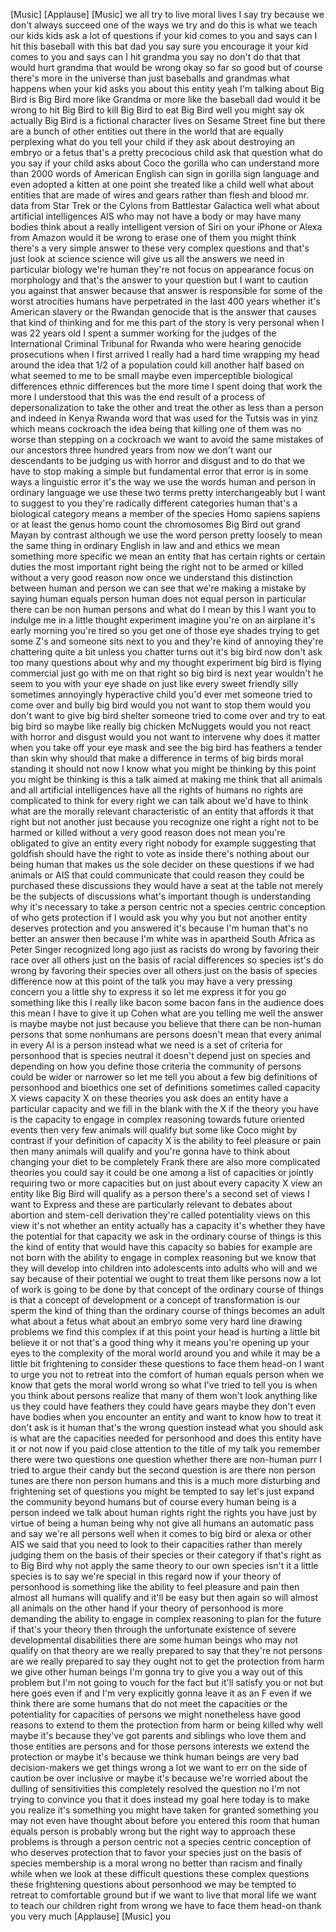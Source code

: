 
[Music]
[Applause]
[Music]
we all try to live moral lives I say try
because we don&#39;t always succeed one of
the ways we try and do this is what we
teach our kids kids ask a lot of
questions if your kid comes to you and
says can I hit this baseball with this
bat dad you say sure you encourage it
your kid comes to you and says can I hit
grandma you say no don&#39;t do that
that would hurt grandma that would be
wrong okay so far so good but of course
there&#39;s more in the universe than just
baseballs and grandmas what happens when
your kid asks you about this entity yeah
I&#39;m talking about Big Bird is Big Bird
more like Grandma or more like the
baseball dad would it be wrong to hit
Big Bird to kill Big Bird to eat Big
Bird well you might say ok actually Big
Bird is a fictional character lives on
Sesame Street fine but there are a bunch
of other entities out there in the world
that are equally perplexing what do you
tell your child if they ask about
destroying an embryo or a fetus that&#39;s a
pretty precocious child ask that
question what do you say if your child
asks about Coco the gorilla who can
understand more than 2000 words of
American English can sign in gorilla
sign language and even adopted a kitten
at one point she treated like a child
well what about entities that are made
of wires and gears rather than flesh and
blood mr. data from Star Trek or the
Cylons from Battlestar Galactica
well what about artificial intelligences
AIS who may not have a body or may have
many bodies think about a really
intelligent version of Siri on your
iPhone or Alexa from Amazon would it be
wrong to erase one of them you might
think there&#39;s a very simple answer to
these very complex questions and that&#39;s
just look at science science will give
us all the answers
we need in particular biology we&#39;re
human they&#39;re not focus on appearance
focus on morphology and that&#39;s the
answer to your question but I want to
caution you against that answer because
that answer is responsible for some of
the worst atrocities humans have
perpetrated in the last 400 years
whether it&#39;s American slavery or the
Rwandan genocide that is the answer that
causes that kind of thinking and for me
this part of the story is very personal
when I was 22 years old I spent a summer
working for the judges of the
International Criminal Tribunal for
Rwanda who were hearing genocide
prosecutions when I first arrived I
really had a hard time wrapping my head
around the idea that 1/2 of a population
could kill another half based on what
seemed to me to be small maybe even
imperceptible biological differences
ethnic differences but the more time I
spent doing that work the more I
understood that this was the end result
of a process of depersonalization to
take the other and treat the other as
less than a person
and indeed in Kenya Rwanda word that was
used for the Tutsis was in yinz which
means cockroach the idea being that
killing one of them was no worse than
stepping on a cockroach we want to avoid
the same mistakes of our ancestors three
hundred years from now we don&#39;t want our
descendants to be judging us with horror
and disgust and to do that we have to
stop making a simple but fundamental
error that error is in some ways a
linguistic error it&#39;s the way we use the
words human and person in ordinary
language we use these two terms pretty
interchangeably but I want to suggest to
you they&#39;re radically different
categories human that&#39;s a biological
category means a member of the species
Homo sapiens sapiens or at least the
genus homo count the chromosomes Big
Bird out grand Mayan
by contrast although we use the word
person pretty loosely to mean the same
thing in ordinary English in law and and
ethics we mean something more specific
we mean an entity that has certain
rights or certain duties the most
important right being the right not to
be
armed or killed without a very good
reason now once we understand this
distinction between human and person we
can see that we&#39;re making a mistake by
saying human equals person human does
not equal person in particular there can
be non human persons and what do I mean
by this
I want you to indulge me in a little
thought experiment imagine you&#39;re on an
airplane it&#39;s early morning you&#39;re tired
so you get one of those eye shades
trying to get some Z&#39;s and someone sits
next to you and they&#39;re kind of annoying
they&#39;re chattering quite a bit unless
you chatter turns out it&#39;s big bird now
don&#39;t ask too many questions about why
and my thought experiment big bird is
flying commercial just go with me on
that right so big bird is next year
wouldn&#39;t he seem to you with your eye
shade on just like every sweet friendly
silly sometimes annoyingly hyperactive
child you&#39;d ever met someone tried to
come over and bully big bird would you
not want to stop them would you don&#39;t
want to give big bird shelter someone
tried to come over and try to eat big
bird so maybe like really big chicken
McNuggets would you not react with
horror and disgust would you not want to
intervene why does it matter when you
take off your eye mask and see the big
bird has feathers a tender than skin why
should that make a difference in terms
of big birds moral standing it should
not now I know what you might be
thinking by this point you might be
thinking is this a talk aimed at making
me think that all animals and all
artificial intelligences have all the
rights of humans no rights are
complicated to think for every right we
can talk about we&#39;d have to think what
are the morally relevant characteristic
of an entity that affords it that right
but not another just because you
recognize one right a right not to be
harmed or killed without a very good
reason does not mean you&#39;re obligated to
give an entity every right nobody for
example suggesting that goldfish should
have the right to vote as inside there&#39;s
nothing about our being human that makes
us the sole decider on these questions
if we had animals or AIS that could
communicate that could reason they could
be purchased
these discussions they would have a seat
at the table not merely be the subjects
of discussions what&#39;s important though
is understanding why it&#39;s necessary to
take a person centric not a species
centric conception of who gets
protection if I would ask you why you
but not another entity deserves
protection and you answered it&#39;s because
I&#39;m human that&#39;s no better an answer
then because I&#39;m white was in apartheid
South Africa as Peter Singer recognized
long ago just as racists do wrong by
favoring their race over all others just
on the basis of racial differences so
species ist&#39;s do wrong by favoring their
species over all others just on the
basis of species difference now at this
point of the talk you may have a very
pressing concern you a little shy to
express it so let me express it for you
go something like this I really like
bacon some bacon fans in the audience
does this mean I have to give it up
Cohen what are you telling me well the
answer is maybe maybe not just because
you believe that there can be non-human
persons that some nonhumans are persons
doesn&#39;t mean that every animal in every
AI is a person instead what we need is a
set of criteria for personhood that is
species neutral it doesn&#39;t depend just
on species and depending on how you
define those criteria the community of
persons could be wider or narrower so
let me tell you about a few big
definitions of personhood and bioethics
one set of definitions sometimes called
capacity X views capacity X on these
theories you ask does an entity have a
particular capacity and we fill in the
blank with the X if the theory you have
is the capacity to engage in complex
reasoning towards future oriented events
then very few animals will qualify but
some like Coco might by contrast if your
definition of capacity X is the ability
to feel pleasure or pain then many
animals will qualify and you&#39;re gonna
have to think about changing your diet
to be completely Frank
there are also more complicated theories
you could say it could be one among a
list of capacities or jointly requiring
two or more capacities but on just about
every capacity X view an entity like Big
Bird will qualify as a person there&#39;s a
second set of views I want to Express
and these are particularly relevant to
debates about abortion and stem-cell
derivation
they&#39;re called potentiality views on
this view it&#39;s not whether an entity
actually has a capacity it&#39;s whether
they have the potential for that
capacity we ask in the ordinary course
of things is this the kind of entity
that would have this capacity so babies
for example are not born with the
ability to engage in complex reasoning
but we know that they will develop into
children into adolescents into adults
who will and we say because of their
potential we ought to treat them like
persons now a lot of work is going to be
done by that concept of the ordinary
course of things is that a concept of
development or a concept of
transformation is our sperm the kind of
thing than the ordinary course of things
becomes an adult what about a fetus what
about an embryo some very hard line
drawing problems we find this complex if
at this point your head is hurting a
little bit
believe it or not that&#39;s a good thing
why it means you&#39;re opening up your eyes
to the complexity of the moral world
around you and while it may be a little
bit frightening to consider these
questions to face them head-on
I want to urge you not to retreat into
the comfort of human equals person when
we know that gets the moral world wrong
so what I&#39;ve tried to tell you is when
you think about persons realize that
many of them won&#39;t look anything like us
they could have feathers they could have
gears maybe they don&#39;t even have bodies
when you encounter an entity and want to
know how to treat it
don&#39;t ask is it human that&#39;s the wrong
question
instead what you should ask is what are
the capacities needed for personhood and
does this entity have it or not now if
you paid close attention to the title of
my talk you remember there were two
questions one question whether there are
non-human purr
I tried to argue their candy but the
second question is are there non person
tunes are there non person humans and
this is a much more disturbing and
frightening set of questions you might
be tempted to say let&#39;s just expand the
community beyond humans but of course
every human being is a person indeed we
talk about human rights right the rights
you have just by virtue of being a human
being
why not give all humans an automatic
pass and say we&#39;re all persons well when
it comes to big bird or alexa or other
AIS we said that you need to look to
their capacities rather than merely
judging them on the basis of their
species or their category if that&#39;s
right as to Big Bird why not apply the
same theory to our own species isn&#39;t it
a little species is to say we&#39;re special
in this regard now if your theory of
personhood is something like the ability
to feel pleasure and pain then almost
all humans will qualify and it&#39;ll be
easy but then again so will almost all
animals on the other hand if your theory
of personhood is more demanding the
ability to engage in complex reasoning
to plan for the future if that&#39;s your
theory then through the unfortunate
existence of severe developmental
disabilities there are some human beings
who may not qualify on that theory are
we really prepared to say that they&#39;re
not persons are we really prepared to
say they ought not to get the protection
from harm we give other human beings I&#39;m
gonna try to give you a way out of this
problem but I&#39;m not going to vouch for
the fact but it&#39;ll satisfy you or not
but here goes even if and I&#39;m very
explicitly gonna leave it as an F even
if we think there are some humans that
do not meet the capacities or the
potentiality for capacities of persons
we might nonetheless have good reasons
to extend to them the protection from
harm or being killed why well maybe it&#39;s
because they&#39;ve got parents and siblings
who love them and those entities are
persons and for those persons interests
we extend the protection or maybe it&#39;s
because we think human beings are very
bad
decision-makers we get things wrong a
lot we want to err on the side of
caution be over inclusive or maybe it&#39;s
because we&#39;re worried about the dulling
of sensitivities this completely
resolved the question no I&#39;m not trying
to convince you that it does instead my
goal here today is to make you realize
it&#39;s something you might have taken for
granted something you may not even have
thought about before you entered this
room that human equals person is
probably wrong but the right way to
approach these problems is through a
person centric not a species centric
conception of who deserves protection
that to favor your species just on the
basis of species membership is a moral
wrong no better than racism and finally
while when we look at these difficult
questions these complex questions these
frightening questions about personhood
we may be tempted to retreat to
comfortable ground but if we want to
live that moral life we want to teach
our children right from wrong we have to
face them head-on thank you very much
[Applause]
[Music]
you
